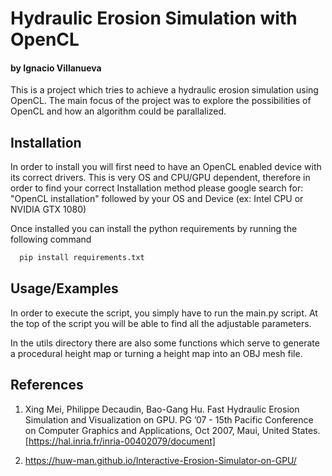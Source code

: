 
# Hydraulic Erosion Simulation with OpenCL
#### by Ignacio Villanueva

This is a project which tries to achieve a hydraulic erosion simulation using
OpenCL. The main focus of the project was to explore the possibilities of OpenCL
and how an algorithm could be parallalized.




## Installation

In order to install you will first need to have an OpenCL enabled device with its correct drivers.
This is very OS and CPU/GPU dependent, therefore in order to find your correct Installation method please google search for:
"OpenCL installation" followed by your OS and Device (ex: Intel CPU or NVIDIA GTX 1080)

Once installed you can install the python requirements by running the following command
```bash
  pip install requirements.txt
```
    
## Usage/Examples
In order to execute the script, you simply have to run the main.py script. At the top of the script
you will be able to find all the adjustable parameters.

In the utils directory there are also some functions which serve to generate a procedural height map
or turning a height map into an OBJ mesh file.


## References
1. Xing Mei, Philippe Decaudin, Bao-Gang Hu. Fast Hydraulic Erosion Simulation and Visualization
on GPU. PG ’07 - 15th Pacific Conference on Computer Graphics and Applications, Oct 2007, Maui,
United States. [https://hal.inria.fr/inria-00402079/document]

2. https://huw-man.github.io/Interactive-Erosion-Simulator-on-GPU/